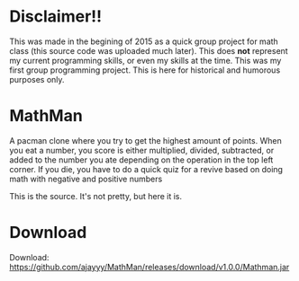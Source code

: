 # Disclaimer!!
This was made in the begining of 2015 as a quick group project for math class (this source code was uploaded much later). This does **not** represent my current programming skills, or even my skills at the time. This was my first group programming project. This is here for historical and humorous purposes only.

# MathMan
A pacman clone where you try to get the highest amount of points. When you eat a number, you score is either multiplied, divided, subtracted, or added to the number you ate depending on the operation in the top left corner. If you die, you have to do a quick quiz for a revive based on doing math with negative and positive numbers

This is the source. It's not pretty, but here it is.

# Download

Download: https://github.com/ajayyy/MathMan/releases/download/v1.0.0/Mathman.jar

